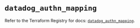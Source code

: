 # `datadog_authn_mapping`

Refer to the Terraform Registry for docs: [`datadog_authn_mapping`](https://registry.terraform.io/providers/datadog/datadog/3.67.0/docs/resources/authn_mapping).
